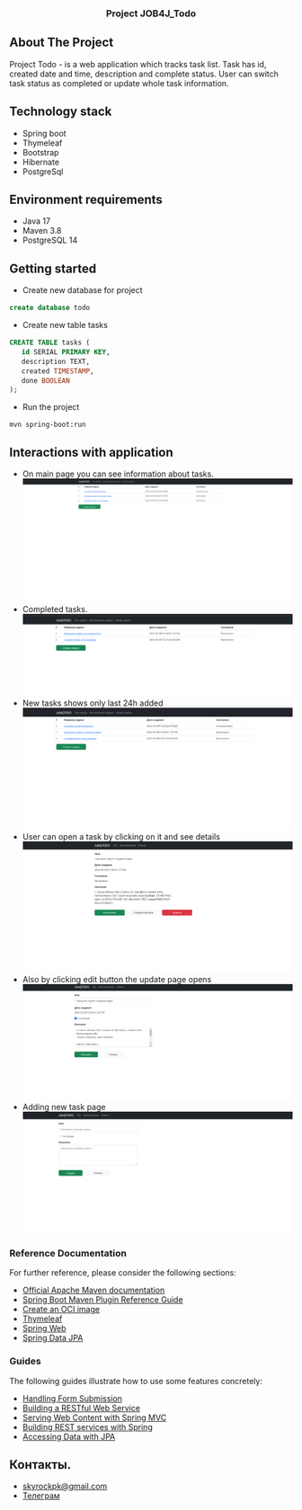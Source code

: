 
<h3 align="center">Project JOB4J_Todo</h3>

<!-- ABOUT THE PROJECT -->
## About The Project

Project Todo - is a web application which tracks task list.
Task has id, created date and time, description and complete status.
User can switch task status as completed or update whole task information.


## Technology stack
- Spring boot
- Thymeleaf
- Bootstrap
- Hibernate
- PostgreSql

## Environment requirements
- Java 17
- Maven 3.8
- PostgreSQL 14

## Getting started

- Create new database for project
```sql
create database todo
```
- Create new table tasks
```sql
CREATE TABLE tasks (
   id SERIAL PRIMARY KEY,
   description TEXT,
   created TIMESTAMP,
   done BOOLEAN
);
```
- Run the project
```
mvn spring-boot:run
```

## Interactions with application

- On main page you can see information about tasks.
  ![](images/1.png)
- Completed tasks.
  ![](images/2.png)
- New tasks shows only last 24h added
  ![](images/3.png)
- User can open a task by clicking on it and see details
  ![](images/4.png)
- Also by clicking edit button the update page opens
  ![](images/5.png)
- Adding new task page
  ![](images/6.png)
### Reference Documentation
For further reference, please consider the following sections:

* [Official Apache Maven documentation](https://maven.apache.org/guides/index.html)
* [Spring Boot Maven Plugin Reference Guide](https://docs.spring.io/spring-boot/docs/3.0.6/maven-plugin/reference/html/)
* [Create an OCI image](https://docs.spring.io/spring-boot/docs/3.0.6/maven-plugin/reference/html/#build-image)
* [Thymeleaf](https://docs.spring.io/spring-boot/docs/3.0.6/reference/htmlsingle/#web.servlet.spring-mvc.template-engines)
* [Spring Web](https://docs.spring.io/spring-boot/docs/3.0.6/reference/htmlsingle/#web)
* [Spring Data JPA](https://docs.spring.io/spring-boot/docs/3.0.6/reference/htmlsingle/#data.sql.jpa-and-spring-data)

### Guides
The following guides illustrate how to use some features concretely:

* [Handling Form Submission](https://spring.io/guides/gs/handling-form-submission/)
* [Building a RESTful Web Service](https://spring.io/guides/gs/rest-service/)
* [Serving Web Content with Spring MVC](https://spring.io/guides/gs/serving-web-content/)
* [Building REST services with Spring](https://spring.io/guides/tutorials/rest/)
* [Accessing Data with JPA](https://spring.io/guides/gs/accessing-data-jpa/)

## Контакты.
- skyrockpk@gmail.com
- <a href="https://t.me/julus_skyrock" target="_blank">Телеграм</a></h1>